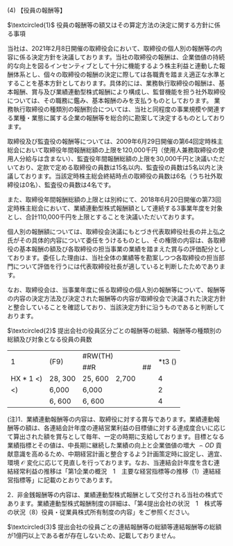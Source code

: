 (4) 【役員の報酬等】

$\textcircled{1}$ 役員の報酬等の額又はその算定方法の決定に関する方針に係る事項

当社は、2021年2月8日開催の取締役会において、取締役の個人別の報酬等の内容に係る決定方針を決議しております。当社の取締役の報酬は、企業価値の持続的な向上を図るインセンティブとして十分に機能するよう株主利益と連動した報酬体系とし、個々の取締役の報酬の決定に際しては各職責を踏まえ適正な水準とすることを基本方針としております。具体的には、業務執行取締役の報酬は、基本報酬、賞与及び業績連動型株式報酬により構成し、監督機能を担う社外取締役については、その職務に鑑み、基本報酬のみを支払うものとしております。 業務執行取締役の種類別の報酬割合については、当社と同程度の事業規模や関連する業種・業態に属する企業の報酬等を総合的に勘案して決定するものとしております。

取締役及び監査役の報酬等については、2009年6月29日開催の第64回定時株主総会において取締役年間報酬総額の上限を120,000千円（使用人兼務取締役の使用人分給与は含まない）、監査役年間報酬総額の上限を30,000千円と決議いただいており、定款で定める取締役の員数は15名以内、監査役の員数は5名以内と決議しております。当該定時株主総会終結時点の取締役の員数は6名（うち社外取締役は0名）、監査役の員数は4名です。

また、取締役年間報酬総額の上限とは別枠にて、2018年6月20日開催の第73回定時株主総会において、業績連動型株式報酬額として連続する3事業年度を対象とし、合計110,000千円を上限とすることを決議いただいております。

個人別の報酬額については、取締役会決議にもとづき代表取締役社長の井上弘之氏がその具体的内容について委任をうけるものとし、その権限の内容は、各取締役の基本報酬の額及び各取締役の担当事業の業績を踏まえた賞与の評価配分としております。委任した理由は、当社全体の業績等を勘案しつつ各取締役の担当部門について評価を行うには代表取締役社長が適していると判断したためであります。

なお、取締役会は、当事業年度に係る取締役の個人別の報酬等について、報酬等の内容の決定方法及び決定された報酬等の内容が取締役会で決議された決定方針と整合していることを確認しており、当該決定方針に沿うものであると判断しております。

$\textcircled{2}$ 提出会社の役員区分ごとの報酬等の総額、報酬等の種類別の総額及び対象となる役員の員数  

<table><tr><td rowspan="2">1</td><td rowspan="2">(F9)</td><td colspan="3">#RW(TH)</td><td rowspan="2">*t3 ()</td></tr><tr><td>##R</td><td></td><td>##</td></tr><tr><td>HX * 1  &lt;)</td><td>28, 300</td><td>25, 600</td><td>2,700</td><td></td><td>4</td></tr><tr><td>   &lt;)</td><td>6,000</td><td>6,000</td><td></td><td></td><td>2</td></tr><tr><td></td><td>6, 600</td><td>6, 600</td><td></td><td></td><td>4</td></tr></table>

(注)1．業績連動報酬等の内容は、取締役に対する賞与であります。業績連動報酬等の額は、各連結会計年度の連結営業利益の目標値に対する達成度合いに応じて算出された額を賞与として毎年、一定の時期に支給しております。目標となる業績指標とその値は、中長期に継続した業績の向上と企業価値の増大 $\frown O D$ 貢献意識を高めるため、中期経営計画と整合するよう計画策定時に設定し、適宜、環境 $\mathcal { O }$ 変化に応じて見直しを行っております。なお、当連結会計年度を含む連結経常利益の推移は「第1企業の概況　1　主要な経営指標等の推移（1）連結経営指標等」に記載のとおりであります。

2．非金銭報酬等の内容は、業績連動型株式報酬として交付される当社の株式であります。業績連動型株式報酬制度の詳細は、「第4提出会社の状況　1　株式等の状況（8）役員・従業員株式所有制度の内容」をご参照ください。

$\textcircled{3}$ 提出会社の役員ごとの連結報酬等の総額等連結報酬等の総額が1億円以上である者が存在しないため、記載しておりません。